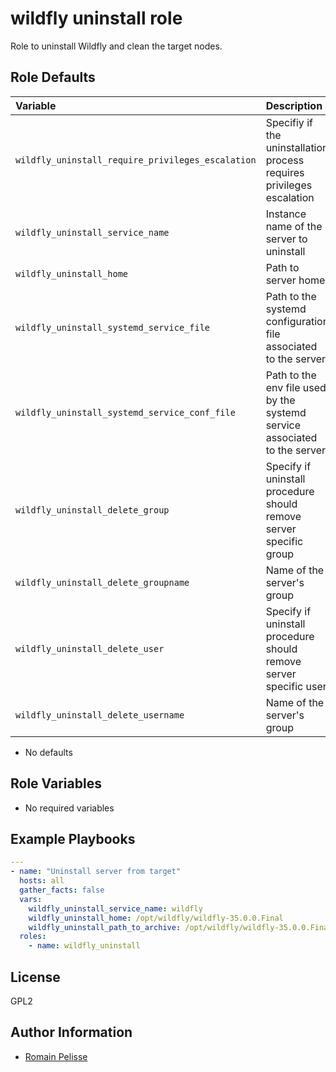 wildfly uninstall role
======================

Role to uninstall Wildfly and clean the target nodes.

<!--start argument_specs-->
Role Defaults
-------------

| Variable | Description | Default |
|:---------|:------------|:--------|
|`wildfly_uninstall_require_privileges_escalation`| Specifiy if the uninstallation process requires privileges escalation | `True` |
|`wildfly_uninstall_service_name`| Instance name of the server to uninstall | `{{ instance_name | default('wildfly') }}` |
|`wildfly_uninstall_home`| Path to server home | `{{ wildfly_home }}` |
|`wildfly_uninstall_systemd_service_file`| Path to the systemd configuration file associated to the server | `/usr/lib/systemd/system/{{ wildfly_uninstall_service_name }}.service` |
|`wildfly_uninstall_systemd_service_conf_file`| Path to the env file used by the systemd service associated to the server | `/etc/{{ wildfly_uninstall_service_name }}.conf` |
|`wildfly_uninstall_delete_group`| Specify if uninstall procedure should remove server specific group | `True` |
|`wildfly_uninstall_delete_groupname`| Name of the server's group | `wildfly` |
|`wildfly_uninstall_delete_user`| Specify if uninstall procedure should remove server specific user | `True` |
|`wildfly_uninstall_delete_username`| Name of the server's group | `wildfly` |


* No defaults

Role Variables
--------------

* No required variables
<!--end argument_specs-->


## Example Playbooks

```yaml
---
- name: "Uninstall server from target"
  hosts: all
  gather_facts: false
  vars:
    wildfly_uninstall_service_name: wildfly
    wildfly_uninstall_home: /opt/wildfly/wildfly-35.0.0.Final
    wildfly_uninstall_path_to_archive: /opt/wildfly/wildfly-35.0.0.Final.zip
  roles:
    - name: wildfly_uninstall
```

## License

GPL2

## Author Information

* [Romain Pelisse](https://github.com/rpelisse)
